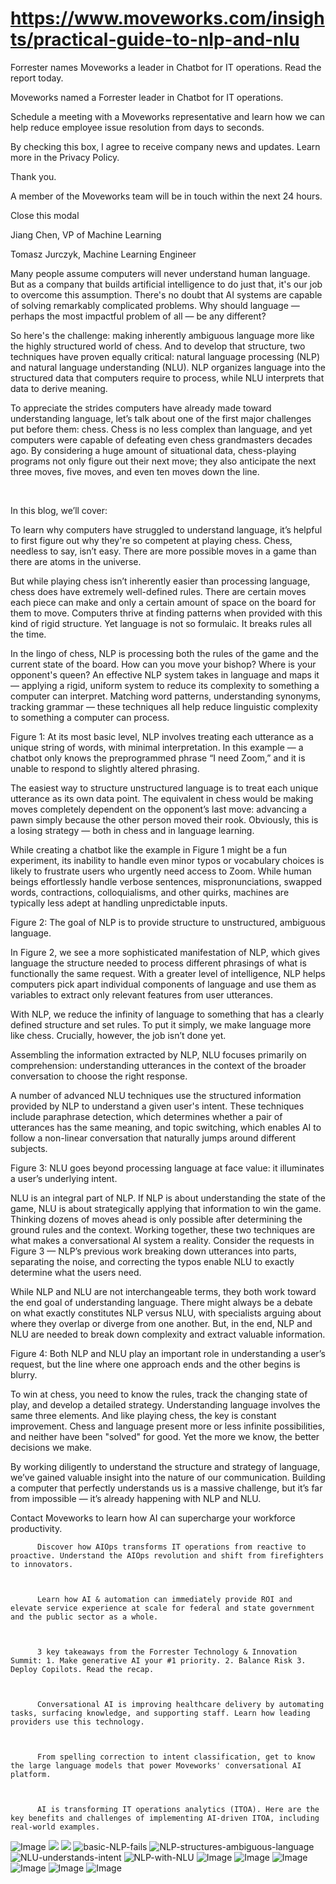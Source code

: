 # https://www.moveworks.com/insights/practical-guide-to-nlp-and-nlu

Forrester names Moveworks a leader in Chatbot for IT operations. Read the report today.

Moveworks named a Forrester leader in Chatbot for IT operations. 

Schedule a meeting with a Moveworks representative and learn how we can help reduce employee issue resolution from days to seconds.

By checking this box, I agree to receive company news and updates. Learn more in the Privacy Policy.

Thank you.

A member of the Moveworks team will be in touch within the next 24 hours.



  Close this modal
  



Jiang Chen, VP of Machine Learning



Tomasz Jurczyk, Machine Learning Engineer


Many people assume computers will never understand human language. But as a company that builds artificial intelligence to do just that, it's our job to overcome this assumption. There's no doubt that AI systems are capable of solving remarkably complicated problems. Why should language — perhaps the most impactful problem of all — be any different?

So here's the challenge: making inherently ambiguous language more like the highly structured world of chess. And to develop that structure, two techniques have proven equally critical: natural language processing (NLP) and natural language understanding (NLU). NLP organizes language into the structured data that computers require to process, while NLU interprets that data to derive meaning.

To appreciate the strides computers have already made toward understanding language, let’s talk about one of the first major challenges put before them: chess. Chess is no less complex than language, and yet computers were capable of defeating even chess grandmasters decades ago. By considering a huge amount of situational data, chess-playing programs not only figure out their next move; they also anticipate the next three moves, five moves, and even ten moves down the line.

 

In this blog, we’ll cover:

To learn why computers have struggled to understand language, it’s helpful to first figure out why they're so competent at playing chess. Chess, needless to say, isn’t easy. There are more possible moves in a game than there are atoms in the universe.

But while playing chess isn’t inherently easier than processing language, chess does have extremely well-defined rules. There are certain moves each piece can make and only a certain amount of space on the board for them to move. Computers thrive at finding patterns when provided with this kind of rigid structure. Yet language is not so formulaic. It breaks rules all the time.

In the lingo of chess, NLP is processing both the rules of the game and the current state of the board. How can you move your bishop? Where is your opponent's queen? An effective NLP system takes in language and maps it — applying a rigid, uniform system to reduce its complexity to something a computer can interpret. Matching word patterns, understanding synonyms, tracking grammar — these techniques all help reduce linguistic complexity to something a computer can process.

Figure 1: At its most basic level, NLP involves treating each utterance as a unique string of words, with minimal interpretation. In this example — a chatbot only knows the preprogrammed phrase “I need Zoom,” and it is unable to respond to slightly altered phrasing.

The easiest way to structure unstructured language is to treat each unique utterance as its own data point. The equivalent in chess would be making moves completely dependent on the opponent’s last move: advancing a pawn simply because the other person moved their rook. Obviously, this is a losing strategy — both in chess and in language learning. 

While creating a chatbot like the example in Figure 1 might be a fun experiment, its inability to handle even minor typos or vocabulary choices is likely to frustrate users who urgently need access to Zoom. While human beings effortlessly handle verbose sentences, mispronunciations, swapped words, contractions, colloquialisms, and other quirks, machines are typically less adept at handling unpredictable inputs.

Figure 2: The goal of NLP is to provide structure to unstructured, ambiguous language.

In Figure 2, we see a more sophisticated manifestation of NLP, which gives language the structure needed to process different phrasings of what is functionally the same request. With a greater level of intelligence, NLP helps computers pick apart individual components of language and use them as variables to extract only relevant features from user utterances.

With NLP, we reduce the infinity of language to something that has a clearly defined structure and set rules. To put it simply, we make language more like chess. Crucially, however, the job isn’t done yet. 

Assembling the information extracted by NLP, NLU focuses primarily on comprehension: understanding utterances in the context of the broader conversation to choose the right response.

A number of advanced NLU techniques use the structured information provided by NLP to understand a given user's intent. These techniques include paraphrase detection, which determines whether a pair of utterances has the same meaning, and topic switching, which enables AI to follow a non-linear conversation that naturally jumps around different subjects.

Figure 3: NLU goes beyond processing language at face value: it illuminates a user’s underlying intent.

NLU is an integral part of NLP. If NLP is about understanding the state of the game, NLU is about strategically applying that information to win the game. Thinking dozens of moves ahead is only possible after determining the ground rules and the context. Working together, these two techniques are what makes a conversational AI system a reality. Consider the requests in Figure 3 — NLP’s previous work breaking down utterances into parts, separating the noise, and correcting the typos enable NLU to exactly determine what the users need.

While NLP and NLU are not interchangeable terms, they both work toward the end goal of understanding language. There might always be a debate on what exactly constitutes NLP versus NLU, with specialists arguing about where they overlap or diverge from one another. But, in the end, NLP and NLU are needed to break down complexity and extract valuable information.

Figure 4: Both NLP and NLU play an important role in understanding a user’s request, but the line where one approach ends and the other begins is blurry.

To win at chess, you need to know the rules, track the changing state of play, and develop a detailed strategy. Understanding language involves the same three elements. And like playing chess, the key is constant improvement. Chess and language present more or less infinite possibilities, and neither have been "solved" for good. Yet the more we know, the better decisions we make. 

By working diligently to understand the structure and strategy of language, we’ve gained valuable insight into the nature of our communication. Building a computer that perfectly understands us is a massive challenge, but it’s far from impossible — it’s already happening with NLP and NLU.

Contact  Moveworks to learn how AI can supercharge your workforce productivity.


          Discover how AIOps transforms IT operations from reactive to proactive. Understand the AIOps revolution and shift from firefighters to innovators.
        


          Learn how AI & automation can immediately provide ROI and elevate service experience at scale for federal and state government and the public sector as a whole.
        


          3 key takeaways from the Forrester Technology & Innovation Summit: 1. Make generative AI your #1 priority. 2. Balance Risk 3. Deploy Copilots. Read the recap.
        


          Conversational AI is improving healthcare delivery by automating tasks, surfacing knowledge, and supporting staff. Learn how leading providers use this technology.
        


          From spelling correction to intent classification, get to know the large language models that power Moveworks' conversational AI platform.
        


          AI is transforming IT operations analytics (ITOA). Here are the key benefits and challenges of implementing AI-driven ITOA, including real-world examples.
        



![Image](https://www.moveworks.com/hubfs/img/site/qr-demo.png)
![](https://www.moveworks.com/hubfs/img/blog/20191222-practical-guide-to-nlp-and-nlu/practical-guide-to-nlp-and-nlu.jpg)
![](https://www.moveworks.com/hubfs/img/blog/20191222-practical-guide-to-nlp-and-nlu/practical-guide-to-nlp-and-nlu.jpg)
![basic-NLP-fails](https://www.moveworks.com/hs-fs/hubfs/img/blog/20191222-practical-guide-to-nlp-and-nlu/basic-NLP-fails.png?width=760&name=basic-NLP-fails.png)
![NLP-structures-ambiguous-language](https://www.moveworks.com/hs-fs/hubfs/img/blog/20191222-practical-guide-to-nlp-and-nlu/NLP-structures-ambiguous-language.png?width=760&name=NLP-structures-ambiguous-language.png)
![NLU-understands-intent](https://www.moveworks.com/hs-fs/hubfs/img/blog/20191222-practical-guide-to-nlp-and-nlu/NLU-understands-intent.png?width=1200&name=NLU-understands-intent.png)
![NLP-with-NLU](https://www.moveworks.com/hs-fs/hubfs/img/blog/20191222-practical-guide-to-nlp-and-nlu/NLP-with-NLU.gif?width=1000&name=NLP-with-NLU.gif)
![Image](https://www.moveworks.com/hs-fs/hubfs/AIOps-featured-image.png?length=50&name=AIOps-featured-image.png)
![Image](https://www.moveworks.com/hs-fs/hubfs/Public-Sector-Convo-AI.png?length=50&name=Public-Sector-Convo-AI.png)
![Image](https://www.moveworks.com/hs-fs/hubfs/Forrester%20T%26I%20%281%29.png?length=50&name=Forrester%20T&I%20%281%29.png)
![Image](https://www.moveworks.com/hs-fs/hubfs/healthcare-test.png?length=50&name=healthcare-test.png)
![Image](https://www.moveworks.com/hs-fs/hubfs/Moveworks_LLM_Feature.png?length=50&name=Moveworks_LLM_Feature.png)
![Image](https://www.moveworks.com/hs-fs/hubfs/ITOA_feature.png?length=50&name=ITOA_feature.png)
